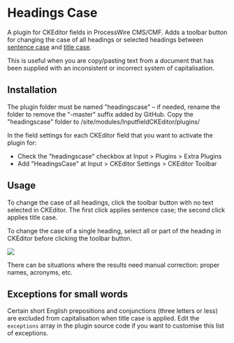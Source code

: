 # Headings Case

A plugin for CKEditor fields in ProcessWire CMS/CMF. Adds a toolbar button for changing the case of all headings or selected headings between [sentence case](https://en.wiktionary.org/wiki/sentence_case) and [title case](https://en.wiktionary.org/wiki/title_case).

This is useful when you are copy/pasting text from a document that has been supplied with an inconsistent or incorrect system of capitalisation.

## Installation

The plugin folder must be named "headingscase" – if needed, rename the folder to remove the "-master" suffix added by GitHub. Copy the "headingscase" folder to /site/modules/InputfieldCKEditor/plugins/

In the field settings for each CKEditor field that you want to activate the plugin for:

* Check the "headingscase" checkbox at Input > Plugins > Extra Plugins
* Add "HeadingsCase" at Input > CKEditor Settings > CKEditor Toolbar

## Usage

To change the case of all headings, click the toolbar button with no text selected in  CKEditor. The first click applies sentence case; the second click applies title case.

To change the case of a single heading, select all or part of the heading in CKEditor before clicking the toolbar button.

![](https://user-images.githubusercontent.com/1538852/28913812-6e007eba-788d-11e7-803a-ca22bbf538dd.gif)

There can be situations where the results need manual correction: proper names, acronyms, etc.

## Exceptions for small words

Certain short English prepositions and conjunctions (three letters or less) are excluded from capitalisation when title case is applied. Edit the `exceptions` array in the plugin source code if you want to customise this list of exceptions.
